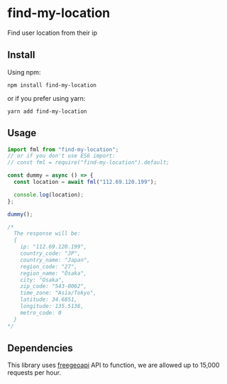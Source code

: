 # find-my-location

Find user location from their ip

## Install

Using npm:

```console
npm install find-my-location
```

or if you prefer using yarn:

```console
yarn add find-my-location
```

## Usage

```js
import fml from "find-my-location";
// or if you don't use ES6 import:
// const fml = require("find-my-location").default;

const dummy = async () => {
  const location = await fml("112.69.120.199");

  console.log(location);
};

dummy();

/*
  The response will be:
  {
    ip: "112.69.120.199",
    country_code: "JP",
    country_name: "Japan",
    region_code: "27",
    region_name: "Ōsaka",
    city: "Osaka",
    zip_code: "543-0062",
    time_zone: "Asia/Tokyo",
    latitude: 34.6851,
    longitude: 135.5136,
    metro_code: 0
  }
*/
```

## Dependencies

This library uses [freegeoapi](https://freegeoip.app/) API to function, we are allowed up to 15,000 requests per hour.
